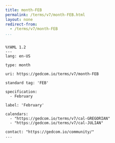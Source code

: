 ```yaml
---
title: month-FEB
permalink: /terms/v7/month-FEB.html
layout: none
redirect-from:
  - /terms/v7/month-FEB
...
```


```

%YAML 1.2
---
lang: en-US

type: month

uri: https://gedcom.io/terms/v7/month-FEB

standard tag: 'FEB'

specification:
  - February

label: 'February'

calendars:
  - "https://gedcom.io/terms/v7/cal-GREGORIAN"
  - "https://gedcom.io/terms/v7/cal-JULIAN"

contact: "https://gedcom.io/community/"
...

```
